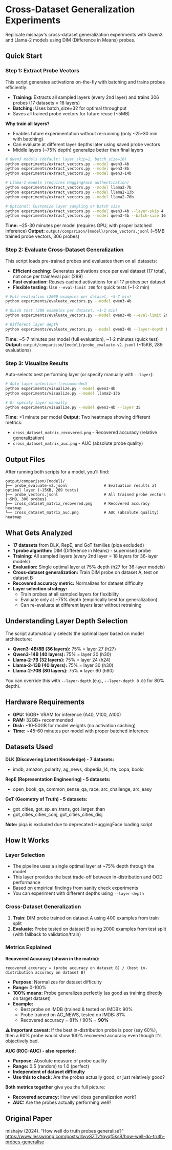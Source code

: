# Cross-Dataset Generalization Experiments

Replicate mishajw's cross-dataset generalization experiments with Qwen3 and Llama-2 models using DIM (Difference in Means) probes.

## Quick Start

### Step 1: Extract Probe Vectors

This script generates activations on-the-fly with batching and trains probes efficiently:
- **Training:** Extracts all sampled layers (every 2nd layer) and trains 306 probes (17 datasets × 18 layers)
- **Batching:** Uses batch_size=32 for optimal throughput
- Saves all trained probe vectors for future reuse (~5MB)

**Why train all layers?**
- Enables future experimentation without re-running (only ~25-30 min with batching)
- Can evaluate at different layer depths later using saved probe vectors
- Middle layers (~75% depth) generalize better than final layers

```bash
# Qwen3 models (default: layer_skip=2, batch_size=16)
python experiments/extract_vectors.py --model qwen3-4b
python experiments/extract_vectors.py --model qwen3-8b
python experiments/extract_vectors.py --model qwen3-14b

# Llama-2 models (requires HuggingFace authentication)
python experiments/extract_vectors.py --model llama2-7b
python experiments/extract_vectors.py --model llama2-13b
python experiments/extract_vectors.py --model llama2-70b

# Optional: Customize layer sampling or batch size
python experiments/extract_vectors.py --model qwen3-4b --layer-skip 4     # Sample every 4th layer
python experiments/extract_vectors.py --model qwen3-4b --batch-size 16    # Smaller batches if OOM
```

**Time:** ~25-30 minutes per model (requires GPU, with proper batched inference)
**Output:** `output/comparison/{model}/probe_vectors.jsonl` (~5MB trained probe vectors, 306 probes)

### Step 2: Evaluate Cross-Dataset Generalization

This script loads pre-trained probes and evaluates them on all datasets:
- **Efficient caching:** Generates activations once per eval dataset (17 total), not once per train/eval pair (289)
- **Fast evaluation:** Reuses cached activations for all 17 probes per dataset
- **Flexible testing:** Use `--eval-limit 200` for quick tests (~1-2 min)

```bash
# Full evaluation (2000 examples per dataset, ~5-7 min)
python experiments/evaluate_vectors.py --model qwen3-4b

# Quick test (200 examples per dataset, ~1-2 min)
python experiments/evaluate_vectors.py --model qwen3-4b --eval-limit 200

# Different layer depth
python experiments/evaluate_vectors.py --model qwen3-4b --layer-depth 0.80
```

**Time:** ~5-7 minutes per model (full evaluation), ~1-2 minutes (quick test)
**Output:** `output/comparison/{model}/probe_evaluate-v2.jsonl` (~15KB, 289 evaluations)

### Step 3: Visualize Results

Auto-selects best performing layer (or specify manually with `--layer`):

```bash
# Auto layer selection (recommended)
python experiments/visualize.py --model qwen3-4b
python experiments/visualize.py --model llama2-13b

# Or specify layer manually
python experiments/visualize.py --model qwen3-4b --layer 35
```

**Time:** <1 minute per model
**Output:** Two heatmaps showing different metrics:
- `cross_dataset_matrix_recovered.png` - Recovered accuracy (relative generalization)
- `cross_dataset_matrix_auc.png` - AUC (absolute probe quality)

## Output Files

After running both scripts for a model, you'll find:

```
output/comparison/{model}/
├── probe_evaluate-v2.jsonl                # Evaluation results at optimal layer (~15KB, 289 tests)
├── probe_vectors.jsonl                    # All trained probe vectors (~5MB, 306 probes)
├── cross_dataset_matrix_recovered.png     # Recovered accuracy heatmap
└── cross_dataset_matrix_auc.png           # AUC (absolute quality) heatmap
```

## What Gets Analyzed

- **17 datasets** from DLK, RepE, and GoT families (piqa excluded)
- **1 probe algorithm:** DIM (Difference in Means) - supervised probe
- **Training:** All sampled layers (every 2nd layer = 18 layers for 36-layer models)
- **Evaluation:** Single optimal layer at 75% depth (h27 for 36-layer models)
- **Cross-dataset generalization:** Train DIM probe on dataset A, test on dataset B
- **Recovered accuracy metric:** Normalizes for dataset difficulty
- **Layer selection strategy:**
  - Train probes at all sampled layers for flexibility
  - Evaluate only at ~75% depth (empirically best for generalization)
  - Can re-evaluate at different layers later without retraining

## Understanding Layer Depth Selection

The script automatically selects the optimal layer based on model architecture:
- **Qwen3-4B/8B (36 layers):** 75% = layer 27 (h27)
- **Qwen3-14B (40 layers):** 75% = layer 30 (h30)
- **Llama-2-7B (32 layers):** 75% = layer 24 (h24)
- **Llama-2-13B (40 layers):** 75% = layer 30 (h30)
- **Llama-2-70B (80 layers):** 75% = layer 60 (h60)

You can override this with `--layer-depth` (e.g., `--layer-depth 0.80` for 80% depth).

## Hardware Requirements

- **GPU:** 16GB+ VRAM for inference (A40, V100, A100)
- **RAM:** 32GB+ recommended
- **Disk:** ~10-50GB for model weights (no activation caching)
- **Time:** ~45-60 minutes per model with proper batched inference

## Datasets Used

**DLK (Discovering Latent Knowledge) - 7 datasets:**
- imdb, amazon_polarity, ag_news, dbpedia_14, rte, copa, boolq

**RepE (Representation Engineering) - 5 datasets:**
- open_book_qa, common_sense_qa, race, arc_challenge, arc_easy

**GoT (Geometry of Truth) - 5 datasets:**
- got_cities, got_sp_en_trans, got_larger_than
- got_cities_cities_conj, got_cities_cities_disj

**Note:** piqa is excluded due to deprecated HuggingFace loading script

## How It Works

### Layer Selection
- The pipeline uses a single optimal layer at ~75% depth through the model
- This layer provides the best trade-off between in-distribution and OOD performance
- Based on empirical findings from sanity check experiments
- You can experiment with different depths using `--layer-depth`

### Cross-Dataset Generalization

1. **Train:** DIM probe trained on dataset A using 400 examples from train split
2. **Evaluate:** Probe tested on dataset B using 2000 examples from test split (with fallback to validation/train)

### Metrics Explained

**Recovered Accuracy (shown in the matrix):**
```
recovered_accuracy = (probe accuracy on dataset B) / (best in-distribution accuracy on dataset B)
```

- **Purpose:** Normalizes for dataset difficulty
- **Range:** 0-100%
- **100% means:** Probe generalizes perfectly (as good as training directly on target dataset)
- **Example:**
  - Best probe on IMDB (trained & tested on IMDB): 90%
  - Probe trained on AG_NEWS, tested on IMDB: 81%
  - Recovered accuracy = 81% / 90% = **90%**

**⚠️ Important caveat:** If the best in-distribution probe is poor (say 60%), then a 60% probe would show 100% recovered accuracy even though it's objectively bad.

**AUC (ROC-AUC) - also reported:**
- **Purpose:** Absolute measure of probe quality
- **Range:** 0.5 (random) to 1.0 (perfect)
- **Independent of dataset difficulty**
- **Use this to check:** Are the probes actually good, or just relatively good?

**Both metrics together** give you the full picture:
- **Recovered accuracy:** How well does generalization work?
- **AUC:** Are the probes actually performing well?

## Original Paper

mishajw (2024). "How well do truth probes generalise?"
https://www.lesswrong.com/posts/rbyvSZTvYqyqf5ksB/how-well-do-truth-probes-generalise
